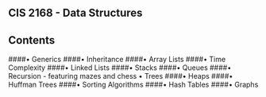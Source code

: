 ## CIS 2168 - Data Structures

## Contents
####• Generics
####• Inheritance
####• Array Lists
####• Time Complexity
####• Linked Lists
####• Stacks
####• Queues
####• Recursion - featuring mazes and chess • Trees
####• Heaps
####• Huffman Trees
####• Sorting Algorithms
####• Hash Tables
####• Graphs
